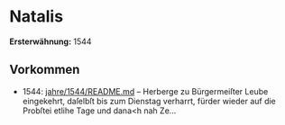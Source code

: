 # Natalis

**Ersterwähnung:** 1544

## Vorkommen
- 1544: [jahre/1544/README.md](../jahre/1544/README.md) – Herberge zu Bürgermeiſter Leube eingekehrt,
daſelbſt bis zum Dienstag verharrt, fürder wieder auf
die Probſtei etlihe Tage und dana<h nah Ze...
